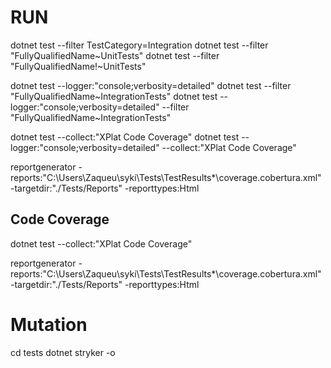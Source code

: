 # RUN

dotnet test --filter TestCategory=Integration
dotnet test --filter "FullyQualifiedName~UnitTests"
dotnet test --filter "FullyQualifiedName!~UnitTests"

dotnet test --logger:"console;verbosity=detailed"
dotnet test --filter "FullyQualifiedName~IntegrationTests"
dotnet test --logger:"console;verbosity=detailed" --filter "FullyQualifiedName~IntegrationTests"

dotnet test --collect:"XPlat Code Coverage"
dotnet test --logger:"console;verbosity=detailed" --collect:"XPlat Code Coverage"

reportgenerator -reports:"C:\Users\Zaqueu\syki\Tests\TestResults\*\coverage.cobertura.xml" -targetdir:"./Tests/Reports" -reporttypes:Html

## Code Coverage

dotnet test --collect:"XPlat Code Coverage"

reportgenerator -reports:"C:\Users\Zaqueu\syki\Tests\TestResults\*\coverage.cobertura.xml" -targetdir:"./Tests/Reports" -reporttypes:Html

# Mutation

cd tests
dotnet stryker -o
